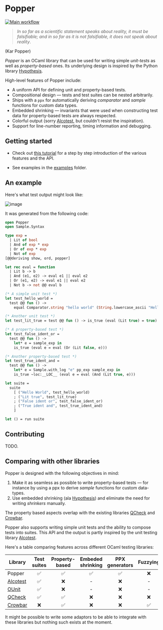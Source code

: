 # Popper

[![Main workflow](https://github.com/jobjo/popper/workflows/Main%20workflow/badge.svg?branch=main)](https://github.com/jobjo/popper/actions)

> *In so far as a scientific statement speaks about reality, it must be
> falsifiable; and in so far as it is not falsifiable, it does not speak about
> reality*.

(Kar Popper)

*Popper* is an OCaml library that can be used for writing simple *unit-tests*
as well as *property-based* ones. Its underlying design is inspired by the Python library
[Hypothesis](https://hypothesis.readthedocs.io/en/latest/). 

High-level features of Popper include:

- A uniform API for defining unit and property-based tests.
- Compositional design — tests and test suites can be nested arbitrarily.
- Ships with a `ppx` for automatically deriving *comparator* and *sample* functions for custom data types.
- Embedded shrinking — invariants that were used when constructing test data for property-based tests are always respected.
- Colorful output (sorry [Alcotest](https://github.com/mirage/alcotest), but couldn't resist the inspiration).
- Support for line-number reporting, timing information and debugging. 

## Getting started

- Check out [this tutorial](docs/tutorial.md) for a step by step introduction of the various features and the API.

- See examples in the [examples](examples) folder.

## An example

Here's what test output might look like:

![image](https://user-images.githubusercontent.com/820478/116737784-8f34ac00-a9e9-11eb-8130-a89adce0522f.png)

It was generated from the following code:

```ocaml
open Popper
open Sample.Syntax

type exp =
  | Lit of bool
  | And of exp * exp
  | Or of exp * exp
  | Not of exp
[@@deriving show, ord, popper]

let rec eval = function
  | Lit b -> b
  | And (e1, e2) -> eval e1 || eval e2
  | Or (e1, e2) -> eval e1 || eval e2
  | Not b -> not @@ eval b

(* A simple unit test *)
let test_hello_world =
  test @@ fun () ->
    equal Comparator.string "hello world" (String.lowercase_ascii "Hello World")

(* Another unit test *)
let test_lit_true = test @@ fun () -> is_true (eval (Lit true) = true)

(* A property-based test *)
let test_false_ident_or =
  test @@ fun () ->
    let* e = sample_exp in
    is_true (eval e = eval (Or (Lit false, e)))

(* Another property-based test *)
let test_true_ident_and =
  test @@ fun () ->
    let* e = Sample.with_log "e" pp_exp sample_exp in
    is_true ~loc:__LOC__ (eval e = eval (And (Lit true, e)))

let suite =
  suite
    [ ("Hello World", test_hello_world)
    ; ("Lit true", test_lit_true)
    ; ("False ident or", test_false_ident_or)
    ; ("True ident and", test_true_ident_and)
    ]

let () = run suite
```

## Contributing

TODO.

## Comparing with other libraries

Popper is designed with the following objectives in mind:

1. Make it as seamless as possible to write property-based tests — for instance by using a ppx to derive *sample* functions for custom data-types.
2. Use embedded shrinking (ala [Hypothesis](https://hypothesis.readthedocs.io/en/latest/)) and eliminate the need for writing *shrinkers* manually.

The property based aspects overlap with the existing libraries [QCheck](https://github.com/c-cube/qcheck) and
[Crowbar](https://github.com/stedolan/crowbar).

Popper also supports writing simple unit tests and the ability to compose
tests into suites.  This API and the output is partly inspired by the unit
testing library [Alcotest](https://github.com/mirage/alcotest).

Here's a table comparing features across different OCaml testing libraries:


| Library                                           | Test suites   | Property-based | Embeded shrinking | PPX generators | Fuzzying
| --------------------------------------------------|:-------------:|:--------------:|:-----------------:|:--------------:|:---------:|
| Popper                                            | ✅            | ✅              | ✅                | ✅             | ❌ 
| [Alcotest](https://github.com/mirage/alcotest)    | ✅            | ❌              | -                 | ❌             | -
| [OUnit](https://github.com/gildor478/ounit)       | ✅            | ❌              | -                 | ❌             | - 
| [QCheck](https://github.com/c-cube/qcheck)        | ✅            | ✅              | ❌                | ❌             | ❌
| [Crowbar](https://github.com/stedolan/crowbar)    | ❌            | ✅              | ❌                | ❌              | ✅  

It might be possible to write some adaptors to be able to integrate with
these libraries but nothing such exists at the moment.
